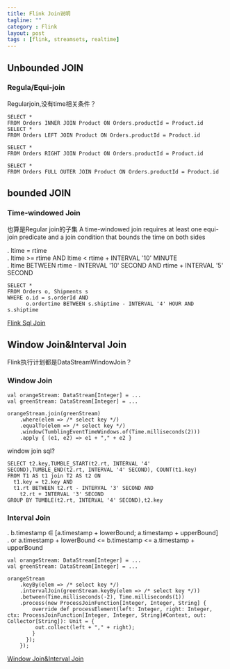 ```yaml
---
title: Flink Join说明
tagline: ""
category : Flink
layout: post
tags : [flink, streamsets, realtime]
---
```


## Unbounded JOIN
### Regula/Equi-join
Regularjoin,没有time相关条件？
```
SELECT *
FROM Orders INNER JOIN Product ON Orders.productId = Product.id
SELECT *
FROM Orders LEFT JOIN Product ON Orders.productId = Product.id

SELECT *
FROM Orders RIGHT JOIN Product ON Orders.productId = Product.id

SELECT *
FROM Orders FULL OUTER JOIN Product ON Orders.productId = Product.id
```
## bounded JOIN
### Time-windowed Join  
也算是Regular join的子集
A time-windowed join requires at least one equi-join predicate and a join condition that bounds the time on both sides

. ltime = rtime   
. ltime >= rtime AND ltime < rtime + INTERVAL '10' MINUTE   
. ltime BETWEEN rtime - INTERVAL '10' SECOND AND rtime + INTERVAL '5' SECOND   

```
SELECT *
FROM Orders o, Shipments s
WHERE o.id = s.orderId AND
      o.ordertime BETWEEN s.shiptime - INTERVAL '4' HOUR AND s.shiptime
```   
[Flink Sql Join](https://ci.apache.org/projects/flink/flink-docs-master/dev/table/sql.html)

## Window Join&Interval Join
Flink执行计划都是DataStreamWindowJoin？
### Window Join

```
val orangeStream: DataStream[Integer] = ...
val greenStream: DataStream[Integer] = ...

orangeStream.join(greenStream)
    .where(elem => /* select key */)
    .equalTo(elem => /* select key */)
    .window(TumblingEventTimeWindows.of(Time.milliseconds(2)))
    .apply { (e1, e2) => e1 + "," + e2 }
```
window join sql?
```
SELECT t2.key,TUMBLE_START(t2.rt, INTERVAL '4' SECOND),TUMBLE_END(t2.rt, INTERVAL '4' SECOND), COUNT(t1.key)
FROM T1 AS t1 join T2 AS t2 ON
  t1.key = t2.key AND
  t1.rt BETWEEN t2.rt - INTERVAL '3' SECOND AND
    t2.rt + INTERVAL '3' SECOND
GROUP BY TUMBLE(t2.rt, INTERVAL '4' SECOND),t2.key
```

### Interval Join   
. b.timestamp ∈ [a.timestamp + lowerBound; a.timestamp + upperBound]   
. or a.timestamp + lowerBound <= b.timestamp <= a.timestamp + upperBound

```
val orangeStream: DataStream[Integer] = ...
val greenStream: DataStream[Integer] = ...

orangeStream
    .keyBy(elem => /* select key */)
    .intervalJoin(greenStream.keyBy(elem => /* select key */))
    .between(Time.milliseconds(-2), Time.milliseconds(1))
    .process(new ProcessJoinFunction[Integer, Integer, String] {
        override def processElement(left: Integer, right: Integer, ctx: ProcessJoinFunction[Integer, Integer, String]#Context, out: Collector[String]): Unit = {
         out.collect(left + "," + right); 
        }
      });
    });
```
[Window Join&Interval Join](https://ci.apache.org/projects/flink/flink-docs-master/dev/stream/operators/joining.html)
